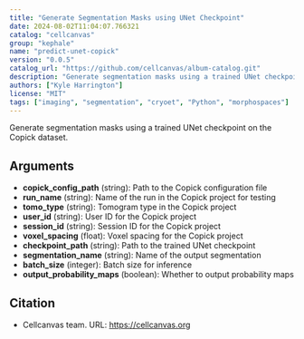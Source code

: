 ```yaml
---
title: "Generate Segmentation Masks using UNet Checkpoint"
date: 2024-08-02T11:04:07.766321
catalog: "cellcanvas"
group: "kephale"
name: "predict-unet-copick"
version: "0.0.5"
catalog_url: "https://github.com/cellcanvas/album-catalog.git"
description: "Generate segmentation masks using a trained UNet checkpoint on the Copick dataset."
authors: ["Kyle Harrington"]
license: "MIT"
tags: ["imaging", "segmentation", "cryoet", "Python", "morphospaces"]
---
```


Generate segmentation masks using a trained UNet checkpoint on the Copick dataset.

## Arguments

- **copick_config_path** (string): Path to the Copick configuration file
- **run_name** (string): Name of the run in the Copick project for testing
- **tomo_type** (string): Tomogram type in the Copick project
- **user_id** (string): User ID for the Copick project
- **session_id** (string): Session ID for the Copick project
- **voxel_spacing** (float): Voxel spacing for the Copick project
- **checkpoint_path** (string): Path to the trained UNet checkpoint
- **segmentation_name** (string): Name of the output segmentation
- **batch_size** (integer): Batch size for inference
- **output_probability_maps** (boolean): Whether to output probability maps

## Citation

- Cellcanvas team.
  URL: https://cellcanvas.org

